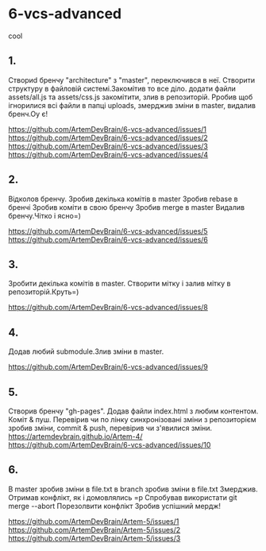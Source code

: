 # 6-vcs-advanced
cool
## 1.
Створиd бренчу "architecture" з "master", переключився в неї.
Cтворити структуру в файловій системі.Закомітив то все діло.
додати файли assets/all.js та assets/css.js
закомітити, злив в репозиторій.
Pробив щоб ігнорилися всі файли в папці uploads,
змерджив зміни в master, видалив бренч.Оу є!

https://github.com/ArtemDevBrain/6-vcs-advanced/issues/1
https://github.com/ArtemDevBrain/6-vcs-advanced/issues/2
https://github.com/ArtemDevBrain/6-vcs-advanced/issues/3
https://github.com/ArtemDevBrain/6-vcs-advanced/issues/4

## 2.
Відколов бренчу.
Зробив декілька комітів в master
Зробив rebase в бренчі
Зробив коміти в свою бренчу
Зробив merge в master
Видалив бренчу.Чітко і ясно=)

https://github.com/ArtemDevBrain/6-vcs-advanced/issues/5
https://github.com/ArtemDevBrain/6-vcs-advanced/issues/6


## 3.
Зробити декілька комітів в master.
Створити мітку і
залив мітку в репозиторій.Круть=)

https://github.com/ArtemDevBrain/6-vcs-advanced/issues/8

## 4.
Додав любий submodule.Злив зміни в master.

https://github.com/ArtemDevBrain/6-vcs-advanced/issues/9

## 5.
Створив бренчу "gh-pages".
Додав файли index.html з любим контентом.
Коміт & пуш. Перевірив чи по лінку синхронізовані зміни з репозиторієм
зробив зміни, commit & push, перевірив чи з'явилися зміни.
https://artemdevbrain.github.io/Artem-4/
https://github.com/ArtemDevBrain/6-vcs-advanced/issues/10


## 6.
В master зробив зміни в file.txt
в branch зробив зміни в file.txt 
Змерджив.
Отримав конфлікт, як і домовлялись =р
Спробував використати git merge --abort
Порезолвити конфлікт
Зробив успішний мердж!

https://github.com/ArtemDevBrain/Artem-5/issues/1
https://github.com/ArtemDevBrain/Artem-5/issues/2
https://github.com/ArtemDevBrain/Artem-5/issues/3


